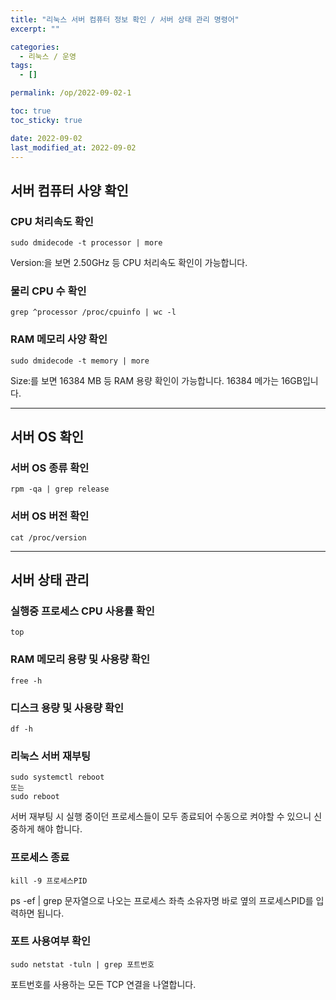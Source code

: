 ```yaml
---
title: "리눅스 서버 컴퓨터 정보 확인 / 서버 상태 관리 명령어"
excerpt: ""

categories:
  - 리눅스 / 운영
tags:
  - []

permalink: /op/2022-09-02-1

toc: true
toc_sticky: true

date: 2022-09-02
last_modified_at: 2022-09-02
---
```


## 서버 컴퓨터 사양 확인

### CPU 처리속도 확인
```
sudo dmidecode -t processor | more
```
Version:을 보면 2.50GHz 등 CPU 처리속도 확인이 가능합니다.

### 물리 CPU 수 확인
```
grep ^processor /proc/cpuinfo | wc -l
```

### RAM 메모리 사양 확인
```
sudo dmidecode -t memory | more
```
Size:를 보면 16384 MB 등 RAM 용량 확인이 가능합니다. 16384 메가는 16GB입니다.

---

## 서버 OS 확인

### 서버 OS 종류 확인
```
rpm -qa | grep release
```

### 서버 OS 버전 확인
```
cat /proc/version
```

---

## 서버 상태 관리

### 실행중 프로세스 CPU 사용률 확인
```
top
```

### RAM 메모리 용량 및 사용량 확인
```
free -h
```

### 디스크 용량 및 사용량 확인
```
df -h
```

### 리눅스 서버 재부팅
```
sudo systemctl reboot
또는
sudo reboot
```
서버 재부팅 시 실행 중이던 프로세스들이 모두 종료되어 수동으로 켜야할 수 있으니 신중하게 해야 합니다.

### 프로세스 종료
```
kill -9 프로세스PID
```
ps -ef | grep 문자열으로 나오는 프로세스 좌측 소유자명 바로 옆의 프로세스PID를 입력하면 됩니다.

### 포트 사용여부 확인
```
sudo netstat -tuln | grep 포트번호
```
포트번호를 사용하는 모든 TCP 연결을 나열합니다.
